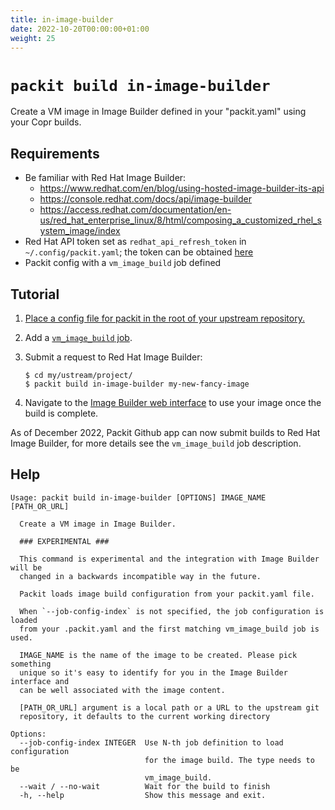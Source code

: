```yaml
---
title: in-image-builder
date: 2022-10-20T00:00:00+01:00
weight: 25
---
```


# `packit build in-image-builder`

Create a VM image in Image Builder defined in your "packit.yaml" using your Copr builds.


## Requirements

* Be familiar with Red Hat Image Builder:
  * https://www.redhat.com/en/blog/using-hosted-image-builder-its-api
  * https://console.redhat.com/docs/api/image-builder
  * https://access.redhat.com/documentation/en-us/red_hat_enterprise_linux/8/html/composing_a_customized_rhel_system_image/index
* Red Hat API token set as `redhat_api_refresh_token` in `~/.config/packit.yaml`; the token can be obtained [here](https://access.redhat.com/management/api)
* Packit config with a `vm_image_build` job defined


## Tutorial

1. [Place a config file for packit in the root of your upstream repository.](/docs/configuration/)

2. Add a [`vm_image_build` job](/docs/configuration/#vm_image_build).

2. Submit a request to Red Hat Image Builder:
    ```
    $ cd my/ustream/project/
    $ packit build in-image-builder my-new-fancy-image
    ```

3. Navigate to the [Image Builder web interface](https://console.redhat.com/insights/image-builder) to use your image once the build is complete.


As of December 2022, Packit Github app can now submit builds to Red Hat Image
Builder, for more details see the `vm_image_build` job description.


## Help



    Usage: packit build in-image-builder [OPTIONS] IMAGE_NAME [PATH_OR_URL]
    
      Create a VM image in Image Builder.
    
      ### EXPERIMENTAL ###
    
      This command is experimental and the integration with Image Builder will be
      changed in a backwards incompatible way in the future.
    
      Packit loads image build configuration from your packit.yaml file.
    
      When `--job-config-index` is not specified, the job configuration is loaded
      from your .packit.yaml and the first matching vm_image_build job is used.
    
      IMAGE_NAME is the name of the image to be created. Please pick something
      unique so it's easy to identify for you in the Image Builder interface and
      can be well associated with the image content.
    
      [PATH_OR_URL] argument is a local path or a URL to the upstream git
      repository, it defaults to the current working directory
    
    Options:
      --job-config-index INTEGER  Use N-th job definition to load configuration
                                  for the image build. The type needs to be
                                  vm_image_build.
      --wait / --no-wait          Wait for the build to finish
      -h, --help                  Show this message and exit.

